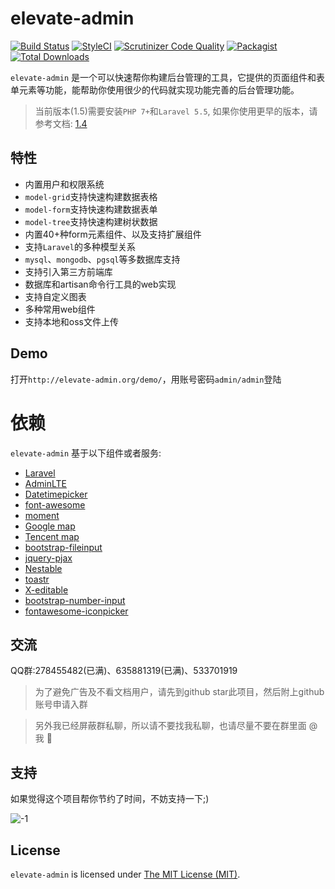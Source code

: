 # elevate-admin

[![Build Status](https://travis-ci.org/z-song/elevate-admin.svg?branch=master)](https://travis-ci.org/z-song/elevate-admin)
[![StyleCI](https://styleci.io/repos/48796179/shield)](https://styleci.io/repos/48796179)
[![Scrutinizer Code Quality](https://scrutinizer-ci.com/g/z-song/elevate-admin/badges/quality-score.png?b=master)](https://scrutinizer-ci.com/g/z-song/elevate-admin/?branch=master)
[![Packagist](https://img.shields.io/packagist/l/igorhaf/elevate-admin.svg?maxAge=2592000)](https://packagist.org/packages/igorhaf/elevate-admin)
[![Total Downloads](https://img.shields.io/packagist/dt/igorhaf/elevate-admin.svg?style=flat-square)](https://packagist.org/packages/igorhaf/elevate-admin)

`elevate-admin` 是一个可以快速帮你构建后台管理的工具，它提供的页面组件和表单元素等功能，能帮助你使用很少的代码就实现功能完善的后台管理功能。

> 当前版本(1.5)需要安装`PHP 7+`和`Laravel 5.5`, 如果你使用更早的版本，请参考文档: [1.4](http://elevate-admin.org/docs/v1.4/#/zh/) 

## 特性

+ 内置用户和权限系统
+ `model-grid`支持快速构建数据表格
+ `model-form`支持快速构建数据表单
+ `model-tree`支持快速构建树状数据
+ 内置40+种form元素组件、以及支持扩展组件
+ 支持`Laravel`的多种模型关系
+ `mysql`、`mongodb`、`pgsql`等多数据库支持
+ 支持引入第三方前端库
+ 数据库和artisan命令行工具的web实现
+ 支持自定义图表
+ 多种常用web组件
+ 支持本地和oss文件上传

## Demo

打开`http://elevate-admin.org/demo/`，用账号密码`admin/admin`登陆

# 依赖

`elevate-admin` 基于以下组件或者服务:

+ [Laravel](https://laravel.com/)
+ [AdminLTE](https://almsaeedstudio.com/)
+ [Datetimepicker](http://eonasdan.github.io/bootstrap-datetimepicker/)
+ [font-awesome](http://fontawesome.io)
+ [moment](http://momentjs.com/)
+ [Google map](https://www.google.com/maps)
+ [Tencent map](http://lbs.qq.com/)
+ [bootstrap-fileinput](https://github.com/kartik-v/bootstrap-fileinput)
+ [jquery-pjax](https://github.com/defunkt/jquery-pjax)
+ [Nestable](http://dbushell.github.io/Nestable/)
+ [toastr](http://codeseven.github.io/toastr/)
+ [X-editable](http://github.com/vitalets/x-editable)
+ [bootstrap-number-input](https://github.com/wpic/bootstrap-number-input)
+ [fontawesome-iconpicker](https://github.com/itsjavi/fontawesome-iconpicker)

## 交流

QQ群:278455482(已满)、635881319(已满)、533701919

> 为了避免广告及不看文档用户，请先到github star此项目，然后附上github账号申请入群

> 另外我已经屏蔽群私聊，所以请不要找我私聊，也请尽量不要在群里面 @我 🙏

## 支持

如果觉得这个项目帮你节约了时间，不妨支持一下;)

![-1](https://cloud.githubusercontent.com/assets/1479100/23287423/45c68202-fa78-11e6-8125-3e365101a313.jpg)

## License

`elevate-admin` is licensed under [The MIT License (MIT)](zh/LICENSE).
